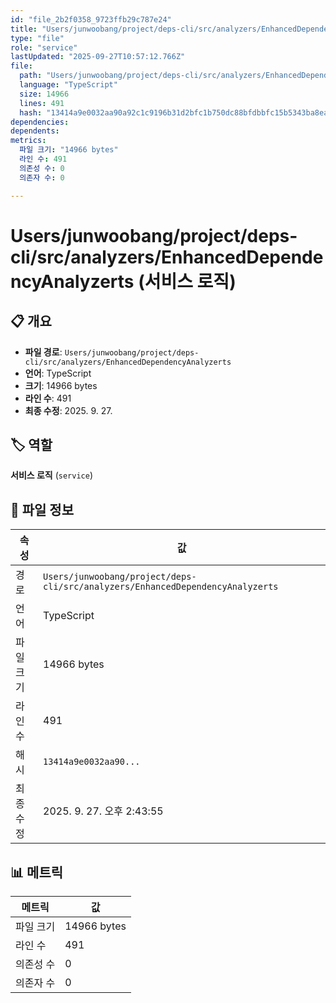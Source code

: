 ```yaml
---
id: "file_2b2f0358_9723ffb29c787e24"
title: "Users/junwoobang/project/deps-cli/src/analyzers/EnhancedDependencyAnalyzerts (서비스 로직)"
type: "file"
role: "service"
lastUpdated: "2025-09-27T10:57:12.766Z"
file:
  path: "Users/junwoobang/project/deps-cli/src/analyzers/EnhancedDependencyAnalyzerts"
  language: "TypeScript"
  size: 14966
  lines: 491
  hash: "13414a9e0032aa90a92c1c9196b31d2bfc1b750dc88bfdbbfc15b5343ba8ea64"
dependencies:
dependents:
metrics:
  파일 크기: "14966 bytes"
  라인 수: 491
  의존성 수: 0
  의존자 수: 0

---
```


# Users/junwoobang/project/deps-cli/src/analyzers/EnhancedDependencyAnalyzerts (서비스 로직)

## 📋 개요

- **파일 경로**: `Users/junwoobang/project/deps-cli/src/analyzers/EnhancedDependencyAnalyzerts`
- **언어**: TypeScript
- **크기**: 14966 bytes
- **라인 수**: 491
- **최종 수정**: 2025. 9. 27.

## 🏷️ 역할

**서비스 로직** (`service`)

## 📄 파일 정보

| 속성 | 값 |
|------|----|
| 경로 | `Users/junwoobang/project/deps-cli/src/analyzers/EnhancedDependencyAnalyzerts` |
| 언어 | TypeScript |
| 파일 크기 | 14966 bytes |
| 라인 수 | 491 |
| 해시 | `13414a9e0032aa90...` |
| 최종 수정 | 2025. 9. 27. 오후 2:43:55 |

## 📊 메트릭

| 메트릭 | 값 |
|--------|----|
| 파일 크기 | 14966 bytes |
| 라인 수 | 491 |
| 의존성 수 | 0 |
| 의존자 수 | 0 |

